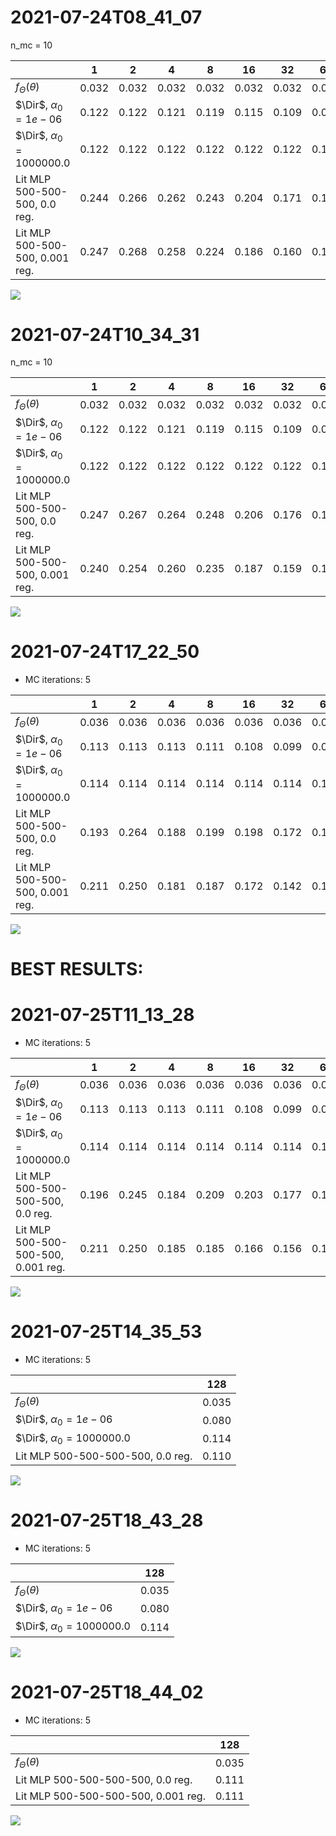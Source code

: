 # 2021-07-24T08_41_07
n_mc = 10

|                                 |     1 |     2 |     4 |     8 |    16 |    32 |    64 |   128 |   256 |   512 |   1024 |
|---------------------------------|-------|-------|-------|-------|-------|-------|-------|-------|-------|-------|--------|
| $f_{\Theta}(\theta)$            | 0.032 | 0.032 | 0.032 | 0.032 | 0.032 | 0.032 | 0.032 | 0.032 | 0.032 | 0.032 |  0.032 |
| $\Dir$, $\alpha_0 = 1e-06$      | 0.122 | 0.122 | 0.121 | 0.119 | 0.115 | 0.109 | 0.098 | 0.083 | 0.061 | 0.045 |  0.037 |
| $\Dir$, $\alpha_0 = 1000000.0$  | 0.122 | 0.122 | 0.122 | 0.122 | 0.122 | 0.122 | 0.122 | 0.122 | 0.122 | 0.122 |  0.122 |
| Lit MLP 500-500-500, 0.0 reg.   | 0.244 | 0.266 | 0.262 | 0.243 | 0.204 | 0.171 | 0.150 | 0.119 | 0.088 | 0.072 |  0.066 |
| Lit MLP 500-500-500, 0.001 reg. | 0.247 | 0.268 | 0.258 | 0.224 | 0.186 | 0.160 | 0.132 | 0.122 | 0.116 | 0.116 |  0.116 |

![](..\images\ex_underfitting\new.png)

# 2021-07-24T10_34_31
n_mc = 10

|                                 |     1 |     2 |     4 |     8 |    16 |    32 |    64 |   128 |   256 |   512 |   1024 |
|---------------------------------|-------|-------|-------|-------|-------|-------|-------|-------|-------|-------|--------|
| $f_{\Theta}(\theta)$            | 0.032 | 0.032 | 0.032 | 0.032 | 0.032 | 0.032 | 0.032 | 0.032 | 0.032 | 0.032 |  0.032 |
| $\Dir$, $\alpha_0 = 1e-06$      | 0.122 | 0.122 | 0.121 | 0.119 | 0.115 | 0.109 | 0.098 | 0.083 | 0.061 | 0.045 |  0.037 |
| $\Dir$, $\alpha_0 = 1000000.0$  | 0.122 | 0.122 | 0.122 | 0.122 | 0.122 | 0.122 | 0.122 | 0.122 | 0.122 | 0.122 |  0.122 |
| Lit MLP 500-500-500, 0.0 reg.   | 0.247 | 0.267 | 0.264 | 0.248 | 0.206 | 0.176 | 0.149 | 0.117 | 0.089 | 0.070 |  0.067 |
| Lit MLP 500-500-500, 0.001 reg. | 0.240 | 0.254 | 0.260 | 0.235 | 0.187 | 0.159 | 0.131 | 0.121 | 0.116 | 0.115 |  0.116 |

![](..\images\ex_underfitting\no_stopping.png)


# 2021-07-24T17_22_50
- MC iterations: 5

|                                 |     1 |     2 |     4 |     8 |    16 |    32 |    64 |   128 |   256 |   512 |   1024 |
|---------------------------------|-------|-------|-------|-------|-------|-------|-------|-------|-------|-------|--------|
| $f_{\Theta}(\theta)$            | 0.036 | 0.036 | 0.036 | 0.036 | 0.036 | 0.036 | 0.036 | 0.036 | 0.036 | 0.036 |  0.036 |
| $\Dir$, $\alpha_0 = 1e-06$      | 0.113 | 0.113 | 0.113 | 0.111 | 0.108 | 0.099 | 0.092 | 0.077 | 0.061 | 0.049 |  0.040 |
| $\Dir$, $\alpha_0 = 1000000.0$  | 0.114 | 0.114 | 0.114 | 0.114 | 0.114 | 0.114 | 0.114 | 0.114 | 0.114 | 0.113 |  0.113 |
| Lit MLP 500-500-500, 0.0 reg.   | 0.193 | 0.264 | 0.188 | 0.199 | 0.198 | 0.172 | 0.139 | 0.112 | 0.072 | 0.054 |  0.045 |
| Lit MLP 500-500-500, 0.001 reg. | 0.211 | 0.250 | 0.181 | 0.187 | 0.172 | 0.142 | 0.114 | 0.107 | 0.102 | 0.101 |  0.101 |

![](..\images\ex_underfitting\long_train.png)

# BEST RESULTS:

# 2021-07-25T11_13_28
- MC iterations: 5

|                                     |     1 |     2 |     4 |     8 |    16 |    32 |    64 |   128 |   256 |   512 |   1024 |
|-------------------------------------|-------|-------|-------|-------|-------|-------|-------|-------|-------|-------|--------|
| $f_{\Theta}(\theta)$                | 0.036 | 0.036 | 0.036 | 0.036 | 0.036 | 0.036 | 0.036 | 0.036 | 0.036 | 0.036 |  0.036 |
| $\Dir$, $\alpha_0 = 1e-06$          | 0.113 | 0.113 | 0.113 | 0.111 | 0.108 | 0.099 | 0.092 | 0.077 | 0.061 | 0.049 |  0.040 |
| $\Dir$, $\alpha_0 = 1000000.0$      | 0.114 | 0.114 | 0.114 | 0.114 | 0.114 | 0.114 | 0.114 | 0.114 | 0.114 | 0.113 |  0.113 |
| Lit MLP 500-500-500-500, 0.0 reg.   | 0.196 | 0.245 | 0.184 | 0.209 | 0.203 | 0.177 | 0.138 | 0.114 | 0.075 | 0.053 |  0.043 |
| Lit MLP 500-500-500-500, 0.001 reg. | 0.211 | 0.250 | 0.185 | 0.185 | 0.166 | 0.156 | 0.119 | 0.108 | 0.102 | 0.100 |  0.100 |

![](..\images\ex_underfitting\big_net.png)


# 2021-07-25T14_35_53
- MC iterations: 5

|                                   |   128 |
|-----------------------------------|-------|
| $f_{\Theta}(\theta)$              | 0.035 |
| $\Dir$, $\alpha_0 = 1e-06$        | 0.080 |
| $\Dir$, $\alpha_0 = 1000000.0$    | 0.114 |
| Lit MLP 500-500-500-500, 0.0 reg. | 0.110 |

[comment]: <> (![]&#40;C:\Users\paulg\Documents\PhD\Research\Code\stats_learn\images\temp\2021-07-25T14_35_53.png&#41;)
![](..\images\ex_underfitting\predict_full.png)


# 2021-07-25T18_43_28
- MC iterations: 5

|                                |   128 |
|--------------------------------|-------|
| $f_{\Theta}(\theta)$           | 0.035 |
| $\Dir$, $\alpha_0 = 1e-06$     | 0.080 |
| $\Dir$, $\alpha_0 = 1000000.0$ | 0.114 |

![](..\images\ex_underfitting\predict_dir.png)


# 2021-07-25T18_44_02
- MC iterations: 5

|                                     |   128 |
|-------------------------------------|-------|
| $f_{\Theta}(\theta)$                | 0.035 |
| Lit MLP 500-500-500-500, 0.0 reg.   | 0.111 |
| Lit MLP 500-500-500-500, 0.001 reg. | 0.111 |

![](..\images\ex_underfitting\predict_nn.png)
